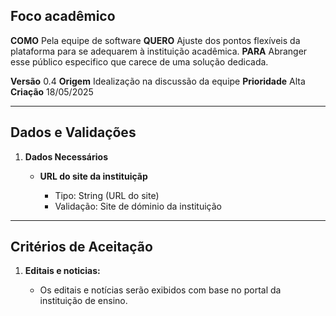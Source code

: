 ## Foco acadêmico

**COMO** Pela equipe de software
**QUERO** Ajuste dos pontos flexíveis da plataforma para se adequarem à instituição acadêmica.
**PARA** Abranger esse público especifico que carece de uma solução dedicada.

**Versão** 0.4
**Origem** Idealização na discussão da equipe
**Prioridade** Alta
**Criação** 18/05/2025

---

## **Dados e Validações**

1. **Dados Necessários**

   * **URL do site da instituiçãp**

     * Tipo: String (URL do site)
     * Validação: Site de dóminio da instituição

---

## **Critérios de Aceitação**

1. **Editais e noticias:**

   * Os editais e notícias serão exibidos com base no portal da instituição de ensino.
